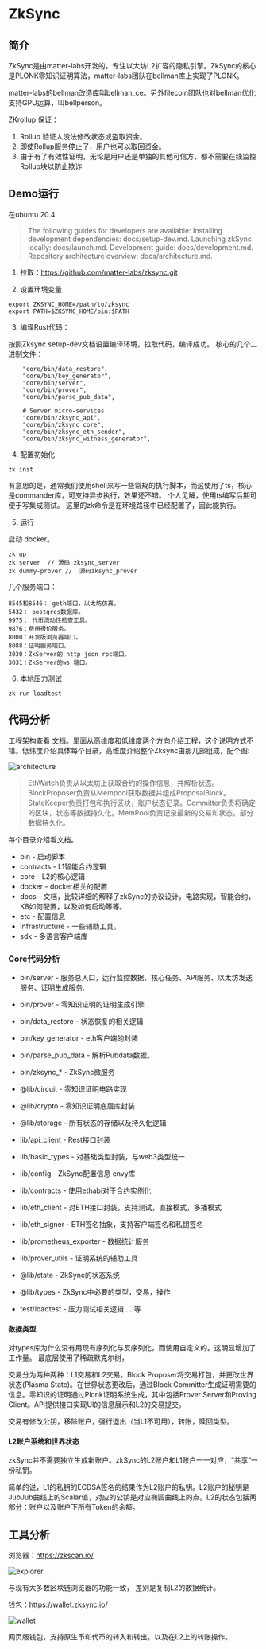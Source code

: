 # ZkSync

## 简介

ZkSync是由matter-labs开发的，专注以太坊L2扩容的隐私引擎。ZkSync的核心是PLONK零知识证明算法，matter-labs团队在bellman库上实现了PLONK。

matter-labs的bellman改造库叫bellman_ce。另外filecoin团队也对bellman优化支持GPU运算，叫bellperson。

ZKrollup 保证：
1. Rollup 验证人没法修改状态或盗取资金。
2. 即使Rollup服务停止了，用户也可以取回资金。
3. 由于有了有效性证明，无论是用户还是单独的其他可信方，都不需要在线监控Rollup块以防止欺诈


## Demo运行
在ubuntu 20.4
> The following guides for developers are available:
Installing development dependencies: docs/setup-dev.md.
Launching zkSync locally: docs/launch.md.
Development guide: docs/development.md.
Repository architecture overview: docs/architecture.md.

1. 拉取：https://github.com/matter-labs/zksync.git

2. 设置环境变量

```shell
export ZKSYNC_HOME=/path/to/zksync
export PATH=$ZKSYNC_HOME/bin:$PATH
```

3. 编译Rust代码：

按照Zksync setup-dev文档设置编译环境，拉取代码，编译成功。
核心的几个二进制文件：

```text
    "core/bin/data_restore",
    "core/bin/key_generator",
    "core/bin/server",
    "core/bin/prover",
    "core/bin/parse_pub_data",

    # Server micro-services
    "core/bin/zksync_api",
    "core/bin/zksync_core",
    "core/bin/zksync_eth_sender",
    "core/bin/zksync_witness_generator",
```

4. 配置初始化

`zk init`

有意思的是，通常我们使用shell来写一些常规的执行脚本，而这使用了ts，核心是commander库，可支持异步执行，效果还不错。 个人见解，使用ts编写后期可便于写集成测试。 这里的zk命令是在环境路径中已经配置了，因此能执行。

5. 运行

启动 docker。

```shell
zk up
zk server  // 源码 zksync_server
zk dummy-prover //  源码zksync_prover
```

几个服务端口：

```shell
8545和8546： geth端口，以太坊仿真。
5432： postgres数据库。
9975： 代币流动性检查工具。
9876：费用报价服务。
8000：开发版浏览器端口。
8088：证明服务端口。
3030：ZkServer的 http json rpc端口。
3031：ZkServer的ws 端口。
```

6. 本地压力测试

```shell
zk run loadtest
```

## 代码分析
工程架构查看 [文档](https://github.com/matter-labs/zksync/blob/master/docs/architecture.md)。里面从高维度和低维度两个方向介绍工程，这个说明方式不错。低纬度介绍具体每个目录，高维度介绍整个Zksync由那几部组成，配个图:

![architecture](./img/architecture.png)

> EthWatch负责从以太坊上获取合约的操作信息，并解析状态。BlockProposer负责从Mempool获取数据并组成ProposalBlock。StateKeeper负责打包和执行区块，账户状态记录。Committer负责将确定的区块，状态等数据持久化。MemPool负责记录最新的交易和状态，部分数据持久化。

每个目录介绍看文档。

- bin - 启动脚本
- contracts - L1智能合约逻辑
- core - L2的核心逻辑
- docker - docker相关的配置
- docs - 文档，比较详细的解释了zkSync的协议设计，电路实现，智能合约，K8如何配置，以及如何启动等等。
- etc - 配置信息
- infrastructure - 一些辅助工具。
- sdk - 多语言客户端库


### Core代码分析

- bin/server - 服务总入口，运行监控数据、核心任务、API服务、以太坊发送服务、证明生成服务.  
- bin/prover - 零知识证明的证明生成引擎

- bin/data_restore - 状态恢复的相关逻辑
- bin/key_generator - eth客户端的封装
- bin/parse_pub_data - 解析Pubdata数据。
- bin/zksync_* - ZkSync微服务

- @lib/circuit - 零知识证明电路实现
- @lib/crypto - 零知识证明底层库封装
- @lib/storage - 所有状态的存储以及持久化逻辑
- lib/api_client - Rest接口封装
- lib/basic_types - 对基础类型封装，与web3类型统一
- lib/config - ZkSync配置信息 envy库
- lib/contracts - 使用ethabi对于合约实例化
- lib/eth_client - 对ETH接口封装，支持测试，直接模式，多播模式
- lib/eth_signer - ETH签名抽象，支持客户端签名和私钥签名
- lib/prometheus_exporter - 数据统计服务
- lib/prover_utils -  证明系统的辅助工具
- @lib/state - ZkSync的状态系统
- @lib/types - ZkSync中必要的类型，交易，操作
- test/loadtest - 压力测试相关逻辑
....等

#### 数据类型

对types库为什么没有用现有序列化与反序列化，而使用自定义的。这明显增加了工作量。 最底层使用了稀疏默克尔树，

交易分为两种两种：L1交易和L2交易。Block Proposer将交易打包，并更改世界状态(Plasma State)。在世界状态更改后，通过Block Committer生成证明需要的信息。零知识的证明通过Plonk证明系统生成，其中包括Prover Server和Proving Client。API提供接口实现UI的信息展示和L2的交易提交。


交易有修改公钥，移除账户，强行退出（当L1不可用），转账，赎回类型。

#### L2账户系统和世界状态
zkSync并不需要独立生成新账户。zkSync的L2账户和L1账户一一对应，“共享”一份私钥。

简单的说，L1的私钥的ECDSA签名的结果作为L2账户的私钥。L2账户的秘钥是JubJub曲线上的Scalar值，对应的公钥是对应椭圆曲线上的点。L2的状态包括两部分：账户以及账户下所有Token的余额。

## 工具分析

浏览器：https://zkscan.io/

![explorer](./img/explorer.png)

与现有大多数区块链浏览器的功能一致， 差别是复制L2的数据统计。

钱包：https://wallet.zksync.io/

![wallet](./img/wallet.png)

网页版钱包，支持原生币和代币的转入和转出，以及在L2上的转账操作。